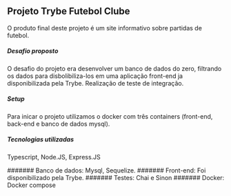## Projeto Trybe Futebol Clube
O produto final deste projeto é um site informativo sobre partidas de futebol.


##### Desafio proposto
O desafio do projeto era desenvolver um banco de dados do zero, filtrando os dados para disbolibiliza-los em uma aplicação
front-end ja disponibilizada pela Trybe. Realização de teste de integração.

##### Setup
Para inicar o projeto utilizamos o docker com três containers (front-end, back-end e banco de dados mysql).

##### Tecnologias utilizadas
Typescript, Node.JS, Express.JS

####### Banco de dados:
Mysql, Sequelize.
####### Front-end:
Foi disponibilizado pela Trybe.
####### Testes:
Chai e Sinon
####### Docker:
Docker compose

